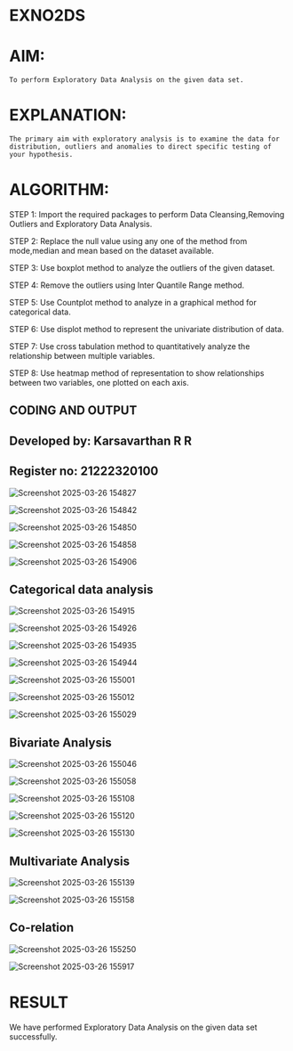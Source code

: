 # EXNO2DS
# AIM:
    To perform Exploratory Data Analysis on the given data set.
      
# EXPLANATION:
    The primary aim with exploratory analysis is to examine the data for distribution, outliers and anomalies to direct specific testing of your hypothesis.
  
# ALGORITHM:
STEP 1: Import the required packages to perform Data Cleansing,Removing Outliers and Exploratory Data Analysis.

STEP 2: Replace the null value using any one of the method from mode,median and mean based on the dataset available.

STEP 3: Use boxplot method to analyze the outliers of the given dataset.

STEP 4: Remove the outliers using Inter Quantile Range method.

STEP 5: Use Countplot method to analyze in a graphical method for categorical data.

STEP 6: Use displot method to represent the univariate distribution of data.

STEP 7: Use cross tabulation method to quantitatively analyze the relationship between multiple variables.

STEP 8: Use heatmap method of representation to show relationships between two variables, one plotted on each axis.

## CODING AND OUTPUT

## Developed by: Karsavarthan R R 
## Register no: 21222320100

![Screenshot 2025-03-26 154827](https://github.com/user-attachments/assets/0574fc73-ad10-43e9-b4c4-559636958528)


![Screenshot 2025-03-26 154842](https://github.com/user-attachments/assets/dca878a2-7c87-4359-9e9d-9feb4ccbc1b5)


![Screenshot 2025-03-26 154850](https://github.com/user-attachments/assets/e87f9a71-3550-4514-8fd2-4cba1f7bd382)


![Screenshot 2025-03-26 154858](https://github.com/user-attachments/assets/87e8e4bd-59d7-46f1-ae2b-f9172b3fa0ef)


![Screenshot 2025-03-26 154906](https://github.com/user-attachments/assets/e835c283-3997-4363-b243-654b815a4e8e)

## Categorical data analysis
![Screenshot 2025-03-26 154915](https://github.com/user-attachments/assets/1c72e7b0-2ff3-4aba-9ebb-9739d130eeb8)


![Screenshot 2025-03-26 154926](https://github.com/user-attachments/assets/9c859b07-1d93-42d0-9d41-fcb6bec64d1c)


![Screenshot 2025-03-26 154935](https://github.com/user-attachments/assets/54d03d06-efdb-4106-a56e-604b4c345290)


![Screenshot 2025-03-26 154944](https://github.com/user-attachments/assets/9b98584f-7b84-4ac4-a944-3b8df83b9f1b)


![Screenshot 2025-03-26 155001](https://github.com/user-attachments/assets/8c944a05-8fa2-46e6-9d9e-f4b03292e2b0)


![Screenshot 2025-03-26 155012](https://github.com/user-attachments/assets/fbfec089-d0ec-4fa6-a0cc-3b593093647b)


![Screenshot 2025-03-26 155029](https://github.com/user-attachments/assets/43dae5b4-3ee3-4d8b-859a-aa5b896d7aa8)

## Bivariate Analysis
![Screenshot 2025-03-26 155046](https://github.com/user-attachments/assets/5bec8add-fe86-45ad-b29b-cab93451242e)


![Screenshot 2025-03-26 155058](https://github.com/user-attachments/assets/f46c28a5-c4f1-47f1-b17a-2ad0356aaec0)


![Screenshot 2025-03-26 155108](https://github.com/user-attachments/assets/01e24d05-ab99-498f-9367-a3538ea845de)


![Screenshot 2025-03-26 155120](https://github.com/user-attachments/assets/4a3f9be4-20af-46f1-acd4-7bbf0bcc5bd1)


![Screenshot 2025-03-26 155130](https://github.com/user-attachments/assets/e0da2690-2e7c-418c-978e-286e1dd274e4)

## Multivariate Analysis
![Screenshot 2025-03-26 155139](https://github.com/user-attachments/assets/3aec6005-2f33-4b83-9602-b2b25aacc8fe)


![Screenshot 2025-03-26 155158](https://github.com/user-attachments/assets/f2e08c24-42bd-429f-8563-90a76dab41fa)

## Co-relation
![Screenshot 2025-03-26 155250](https://github.com/user-attachments/assets/3693c8a3-033f-4432-8b4c-7760dd8a7291)


![Screenshot 2025-03-26 155917](https://github.com/user-attachments/assets/3c9082b6-a2e2-425b-9f26-e538f7d95d92)


# RESULT

  We have performed Exploratory Data Analysis on the given data set successfully.
